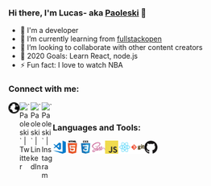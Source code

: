 ### Hi there, I'm Lucas- aka [Paoleski][website] 👋
- 🔭 I'm a developer
- 🌱 I’m currently learning from [fullstackopen][course]
- 👯 I’m looking to collaborate with other content creators
- 🥅 2020 Goals: Learn React, node.js
- ⚡ Fun fact: I love to watch NBA

<!-- ### Spotify Playing 🎧

[<img src="https://now-playing-`Paoleski`.vercel.app/api/spotify-playing" alt="`Paoleski` Spotify Playing" width="350" />](https://open.spotify.com/user/swyqyimdc12jajde4vpwd2x1b) -->

### Connect with me:

[<img align="left" alt="`Paoleski`" width="22px" src="https://raw.githubusercontent.com/iconic/open-iconic/master/svg/globe.svg" />][website]
[<img align="left" alt="`Paoleski` | Twitter" width="22px" src="https://cdn.jsdelivr.net/npm/simple-icons@v3/icons/twitter.svg" />][twitter]
[<img align="left" alt="`Paoleski` | LinkedIn" width="22px" src="https://cdn.jsdelivr.net/npm/simple-icons@v3/icons/linkedin.svg" />][linkedin]
[<img align="left" alt="`Paoleski` | Instagram" width="22px" src="https://cdn.jsdelivr.net/npm/simple-icons@v3/icons/instagram.svg" />][instagram]

<br />

### Languages and Tools:

<img align="left" alt="Visual Studio Code" width="26px" src="https://raw.githubusercontent.com/github/explore/80688e429a7d4ef2fca1e82350fe8e3517d3494d/topics/visual-studio-code/visual-studio-code.png" />
<img align="left" alt="HTML5" width="26px" src="https://raw.githubusercontent.com/github/explore/80688e429a7d4ef2fca1e82350fe8e3517d3494d/topics/html/html.png" />
<img align="left" alt="CSS3" width="26px" src="https://raw.githubusercontent.com/github/explore/80688e429a7d4ef2fca1e82350fe8e3517d3494d/topics/css/css.png" />
<img align="left" alt="Sass" width="26px" src="https://raw.githubusercontent.com/github/explore/80688e429a7d4ef2fca1e82350fe8e3517d3494d/topics/sass/sass.png" />
<img align="left" alt="JavaScript" width="26px" src="https://raw.githubusercontent.com/github/explore/80688e429a7d4ef2fca1e82350fe8e3517d3494d/topics/javascript/javascript.png" />
<img align="left" alt="React" width="26px" src="https://raw.githubusercontent.com/github/explore/80688e429a7d4ef2fca1e82350fe8e3517d3494d/topics/react/react.png" />
<img align="left" alt="Git" width="26px" src="https://raw.githubusercontent.com/github/explore/80688e429a7d4ef2fca1e82350fe8e3517d3494d/topics/git/git.png" />
<img align="left" alt="GitHub" width="26px" src="https://raw.githubusercontent.com/github/explore/78df643247d429f6cc873026c0622819ad797942/topics/github/github.png" />

<br />
<br />

<!-- ---



  <summary>:zap: Recent GitHub Activity</summary>
  
START_SECTION:activity
1. 💪 Opened PR [#259](https://github.com/florinpop17/app-ideas/pull/259) in [florinpop17/app-ideas](https://github.com/florinpop17/app-ideas)
2. 🎉 Merged PR [#13](https://github.com/`Paoleski`/`Paoleski`/pull/13) in [`Paoleski`/`Paoleski`](https://github.com/`Paoleski`/`Paoleski`)
3. 💪 Opened PR [#13](https://github.com/`Paoleski`/`Paoleski`/pull/13) in [`Paoleski`/`Paoleski`](https://github.com/`Paoleski`/`Paoleski`)
4. 🎉 Merged PR [#12](https://github.com/`Paoleski`/`Paoleski`/pull/12) in [`Paoleski`/`Paoleski`](https://github.com/`Paoleski`/`Paoleski`)
5. 💪 Opened PR [#12](https://github.com/`Paoleski`/`Paoleski`/pull/12) in [`Paoleski`/`Paoleski`](https://github.com/`Paoleski`/`Paoleski`)
END_SECTION:activity
<!-- 
</details> -->

<!-- <details>
  <summary>:zap: GitHub Stats</summary>

  <img align="left" alt="Paoleski's GitHub Stats" src="https://github-readme-stats.`Paoleski`.vercel.app/api?username=Paoleski&show_icons=true&hide_border=true" />

</details>  --> 

[website]: https://github.com/Paoleski
[course]: http://fullstackopen.com
[twitter]: https://twitter.com/Paoleski
[instagram]: https://instagram.com/Paoleski
[linkedin]: https://www.linkedin.com/in/lucas-paoleschi-aa8672174/
[webdevplaylist]: https://www.youtube.com/playlist?list=PLkwxH9e_vrAJ0WbEsFA9W3I1W-g_BTsbt
[jsplaylist]: https://www.youtube.com/playlist?list=PLkwxH9e_vrALRJKu7wfXby3MKeflhTu6B
[cssplaylist]: https://www.youtube.com/playlist?list=PLkwxH9e_vrALSdvZuEh6gqQdmDoDIoqz4
[reactplaylist]: https://www.youtube.com/playlist?list=PLkwxH9e_vrAK4TdffpxKY3QGyHCpxFcQ0